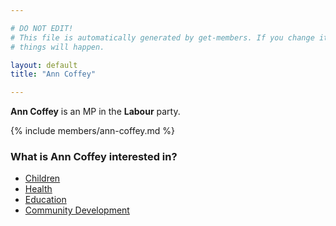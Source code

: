 ```yaml
---

# DO NOT EDIT!
# This file is automatically generated by get-members. If you change it, bad
# things will happen.

layout: default
title: "Ann Coffey"

---
```


**Ann Coffey** is an MP in the **Labour** party.

{% include members/ann-coffey.md %}

### What is Ann Coffey interested in?


* [Children](/interests/children.html)
* [Health](/interests/health.html)
* [Education](/interests/education.html)
* [Community Development](/interests/community-development.html)
